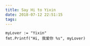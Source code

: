 ```yaml
---
title: Say Hi to Yixin
date: 2018-07-12 22:51:15
tags:
---
```


```golang
myLover := "Yixin"
fmt.Printf("Hi, 我爱你 %s", myLover)
```

